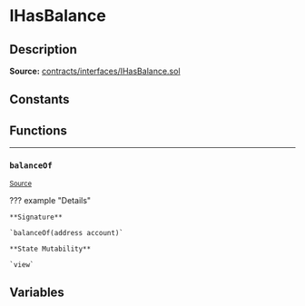 # IHasBalance

## Description


**Source:** [contracts/interfaces/IHasBalance.sol](https://github.com/Synthetixio/synthetix/tree/develop/contracts/interfaces/IHasBalance.sol)

## Constants

## Functions


---
### `balanceOf`

<sub>[Source](https://github.com/Synthetixio/synthetix/tree/develop/contracts/interfaces/IHasBalance.sol#L6)</sub>



??? example "Details"

    **Signature**

    `balanceOf(address account)`

    **State Mutability**

    `view`

## Variables

